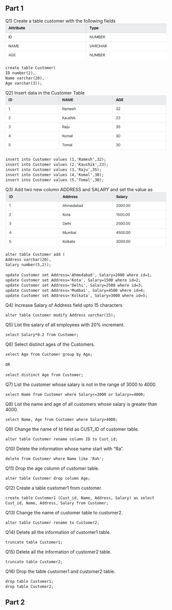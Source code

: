 ## Part 1

Q1) Create a table customer with the following fields
![](images/assignment2/table-attributes1.png)
```
create table Customer(
ID number(2),
Name varchar(20),
Age varchar(3));
```

Q2) Insert data in the Customer Table
![](images/assignment2/table1.png)
```
insert into Customer values (1,'Ramesh',32);
insert into Customer values (2,'Kaushik',23);
insert into Customer values (3,'Raju',35);
insert into Customer values (4,'Komal',30);
insert into Customer values (5,'Tomal',30);
```

Q3) Add two new column ADDRESS and SALARY and set the value as
![](images/assignment2/table2.png)
```
alter table Customer add (
Address varchar(20),
Salary number(5,2));

update Customer set Address='Ahmedabad', Salary=2000 where id=1;
update Customer set Address='Kota', Salary=1500 where id=2;
update Customer set Address='Delhi', Salary=2500 where id=3;
update Customer set Address='Mumbai', Salary=4500 where id=4;
update Customer set Address='Kolkata', Salary=3000 where id=5;
```

Q4) Increase Salary of Address field upto 15 characters
```
alter table Customer modify Address varchar(15);
```

Q5) List the salary of all employees with 20% increment.
```
select Salary*0.2 from Customer;
```

Q6) Select distinct ages of the Customers.
```
select Age from Customer group by Age;

OR

select distinct Age from Customer;
```

Q7) List the customer whose salary is not in the range of 3000 to 4000.
```
select Name from Customer where Salary<=3000 or Salary>=4000;
```

Q8) List the name and age of all customers whose salary is greater than 4000.
```
select Name, Age from Customer where Salary>4000;
```

Q9) Change the name of Id field as CUST_ID of customer table.
```
alter table Customer rename column ID to Cust_id;
```

Q10) Delete the information whose name start with “Ra”.
```
delete from Customer where Name like 'Ra%';
```

Q11) Drop the age column of customer table.
```
alter table Customer drop column Age;
```

Q12) Create a table customer1 from customer.
```
create table Customer1 (Cust_id, Name, Address, Salary) as select Cust_id, Name, Address, Salary from Customer;
```

Q13) Change the name of customer table to customer2.
```
alter table Customer rename to Customer2;
```

Q14) Delete all the information of customer1 table.
```
truncate table Customer1;
```

Q15) Delete all the information of customer2 table.
```
truncate table Customer2;
```

Q16) Drop the table customer1 and customer2 table.
```
drop table Customer1;
drop table Customer2;
```

## Part 2
